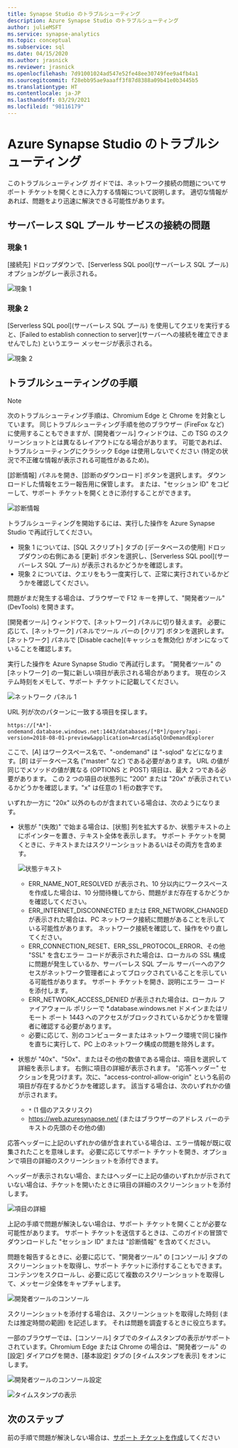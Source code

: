 ```yaml
---
title: Synapse Studio のトラブルシューティング
description: Azure Synapse Studio のトラブルシューティング
author: julieMSFT
ms.service: synapse-analytics
ms.topic: conceptual
ms.subservice: sql
ms.date: 04/15/2020
ms.author: jrasnick
ms.reviewer: jrasnick
ms.openlocfilehash: 7d91001024ad547e52fe48ee30749fee9a4fb4a1
ms.sourcegitcommit: f28ebb95ae9aaaff3f87d8388a09b41e0b3445b5
ms.translationtype: HT
ms.contentlocale: ja-JP
ms.lasthandoff: 03/29/2021
ms.locfileid: "98116179"
---
```

# <a name="azure-synapse-studio-troubleshooting"></a>Azure Synapse Studio のトラブルシューティング

このトラブルシューティング ガイドでは、ネットワーク接続の問題についてサポート チケットを開くときに入力する情報について説明します。 適切な情報があれば、問題をより迅速に解決できる可能性があります。

## <a name="serverless-sql-pool-service-connectivity-issue"></a>サーバーレス SQL プール サービスの接続の問題

### <a name="symptom-1"></a>現象 1

[接続先] ドロップダウンで、[Serverless SQL pool]\(サーバーレス SQL プール\) オプションがグレー表示される。

![現象 1](media/troubleshooting-synapse-studio/symptom1v2.png)

### <a name="symptom-2"></a>現象 2

[Serverless SQL pool]\(サーバーレス SQL プール\) を使用してクエリを実行すると、[Failed to establish connection to server]\(サーバーへの接続を確立できませんでした\) というエラー メッセージが表示される。

![現象 2](media/troubleshooting-synapse-studio/symptom2.png)
 

## <a name="troubleshooting-steps"></a>トラブルシューティングの手順

> [!NOTE] 
>    次のトラブルシューティング手順は、Chromium Edge と Chrome を対象としています。 同じトラブルシューティング手順を他のブラウザー (FireFox など) に使用することもできますが、[開発者ツール] ウィンドウは、この TSG のスクリーンショットとは異なるレイアウトになる場合があります。 可能であれば、トラブルシューティングにクラシック Edge は使用しないでください (特定の状況で不正確な情報が表示される可能性があるため)。

[診断情報] パネルを開き、[診断のダウンロード] ボタンを選択します。 ダウンロードした情報をエラー報告用に保管します。 または、"セッション ID" をコピーして、サポート チケットを開くときに添付することができます。

![診断情報](media/troubleshooting-synapse-studio/diagnostic-info-download.png)

トラブルシューティングを開始するには、実行した操作を Azure Synapse Studio で再試行してください。

- 現象 1 については、[SQL スクリプト] タブの [データベースの使用] ドロップダウンの右側にある [更新] ボタンを選択し、[Serverless SQL pool]\(サーバーレス SQL プール\) が表示されるかどうかを確認します。
- 現象 2 については、クエリをもう一度実行して、正常に実行されているかどうかを確認してください。

問題がまだ発生する場合は、ブラウザーで F12 キーを押して、"開発者ツール" (DevTools) を開きます。

[開発者ツール] ウィンドウで、[ネットワーク] パネルに切り替えます。 必要に応じて、[ネットワーク] パネルでツール バーの [クリア] ボタンを選択します。
[ネットワーク] パネルで [Disable cache]\(キャッシュを無効化\) がオンになっていることを確認します。

実行した操作を Azure Synapse Studio で再試行します。 "開発者ツール" の [ネットワーク] の一覧に新しい項目が表示される場合があります。 現在のシステム時刻をメモして、サポート チケットに記載してください。

![ネットワーク パネル 1](media/troubleshooting-synapse-studio/network-panel.png)

URL 列が次のパターンに一致する項目を探します。

`https://[*A*]-ondemand.database.windows.net:1443/databases/[*B*]/query?api-version=2018-08-01-preview&application=ArcadiaSqlOnDemandExplorer`

ここで、[*A*] はワークスペース名で、"-ondemand" は "-sqlod" などになります。[*B*] はデータベース名 ("master" など) である必要があります。 URL の値が同じでメソッドの値が異なる (OPTIONS と POST) 項目は、最大 2 つである必要があります。 この 2 つの項目の状態列に "200" または "20x" が表示されているかどうかを確認します。"x" は任意の 1 桁の数字です。

いずれか一方に "20x" 以外のものが含まれている場合は、次のようになります。

- 状態が "(失敗)" で始まる場合は、[状態] 列を拡大するか、状態テキストの上にポインターを置き、テキスト全体を表示します。 サポート チケットを開くときに、テキストまたはスクリーンショットあるいはその両方を含めます。

    ![状態テキスト](media/troubleshooting-synapse-studio/status-text.png)

    - ERR_NAME_NOT_RESOLVED が表示され、10 分以内にワークスペースを作成した場合は、10 分間待機してから、問題がまだ存在するかどうかを確認してください。
    - ERR_INTERNET_DISCONNECTED または ERR_NETWORK_CHANGED が表示された場合は、PC ネットワーク接続に問題があることを示している可能性があります。 ネットワーク接続を確認して、操作をやり直してください。
    - ERR_CONNECTION_RESET、ERR_SSL_PROTOCOL_ERROR、その他 "SSL" を含むエラー コードが表示された場合は、ローカルの SSL 構成に問題が発生しているか、サーバーレス SQL プール サーバーへのアクセスがネットワーク管理者によってブロックされていることを示している可能性があります。 サポート チケットを開き、説明にエラー コードを添付します。
    - ERR_NETWORK_ACCESS_DENIED が表示された場合は、ローカル ファイアウォール ポリシーで *.database.windows.net ドメインまたはリモート ポート 1443 へのアクセスがブロックされているかどうかを管理者に確認する必要があります。
    - 必要に応じて、別のコンピューターまたはネットワーク環境で同じ操作を直ちに実行して、PC 上のネットワーク構成の問題を除外します。

- 状態が "40x"、"50x"、またはその他の数値である場合は、項目を選択して詳細を表示します。 右側に項目の詳細が表示されます。 "応答ヘッダー" セクションを見つけます。次に、"access-control-allow-origin" という名前の項目が存在するかどうかを確認します。 該当する場合は、次のいずれかの値が示されます。

    - `*` (1 個のアスタリスク)
    - https://web.azuresynapse.net/ (またはブラウザーのアドレス バーのテキストの先頭のその他の値)

応答ヘッダーに上記のいずれかの値が含まれている場合は、エラー情報が既に収集されたことを意味します。 必要に応じてサポート チケットを開き、オプションで項目の詳細のスクリーンショットを添付できます。

ヘッダーが表示されない場合、またはヘッダーに上記の値のいずれかが示されていない場合は、チケットを開いたときに項目の詳細のスクリーンショットを添付します。

 
![項目の詳細](media/troubleshooting-synapse-studio/item-details.png)
 
上記の手順で問題が解決しない場合は、サポート チケットを開くことが必要な可能性があります。 サポート チケットを送信するときは、このガイドの冒頭でダウンロードした "セッション ID" または "診断情報" を含めてください。

問題を報告するときに、必要に応じて、"開発者ツール" の [コンソール] タブのスクリーンショットを取得し、サポート チケットに添付することもできます。 コンテンツをスクロールし、必要に応じて複数のスクリーンショットを取得して、メッセージ全体をキャプチャします。

![開発者ツールのコンソール](media/troubleshooting-synapse-studio/developer-tool-console.png)

スクリーンショットを添付する場合は、スクリーンショットを取得した時刻 (または推定時間の範囲) を記述します。 それは問題を調査するときに役立ちます。

一部のブラウザーでは、[コンソール] タブでのタイムスタンプの表示がサポートされています。Chromium Edge または Chrome の場合は、"開発者ツール" の [設定] ダイアログを開き、[基本設定] タブの [タイムスタンプを表示] をオンにします。

![開発者ツールのコンソール設定](media/troubleshooting-synapse-studio/developer-tool-console-settings.png)

![タイムスタンプの表示](media/troubleshooting-synapse-studio/show-time-stamp.png)

## <a name="next-steps"></a>次のステップ
前の手順で問題が解決しない場合は、[サポート チケットを作成](../sql-data-warehouse/sql-data-warehouse-get-started-create-support-ticket.md?bc=%2fazure%2fsynapse-analytics%2fbreadcrumb%2ftoc.json&toc=%2fazure%2fsynapse-analytics%2ftoc.json)してください